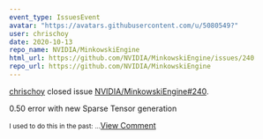 ```yaml
---
event_type: IssuesEvent
avatar: "https://avatars.githubusercontent.com/u/5080549?"
user: chrischoy
date: 2020-10-13
repo_name: NVIDIA/MinkowskiEngine
html_url: https://github.com/NVIDIA/MinkowskiEngine/issues/240
repo_url: https://github.com/NVIDIA/MinkowskiEngine
---
```


<a href='https://github.com/chrischoy' target='_blank'>chrischoy</a> closed issue <a href='https://github.com/NVIDIA/MinkowskiEngine/issues/240' target='_blank'>NVIDIA/MinkowskiEngine#240</a>.

<p>0.50 error with new Sparse Tensor generation</p><small>I used to do this in the past:...</small><a href='https://github.com/NVIDIA/MinkowskiEngine/issues/240' target='_blank'>View Comment</a>